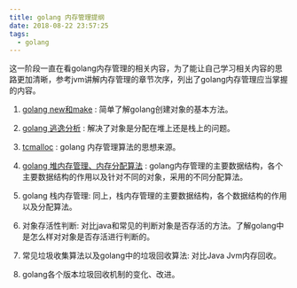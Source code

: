 ```yaml
---
title: golang 内存管理提纲
date: 2018-08-22 23:57:25
tags:
  - golang
---
```


这一阶段一直在看golang内存管理的相关内容，为了能让自己学习相关内容的思路更加清晰，参考jvm讲解内存管理的章节次序，列出了golang内存管理应当掌握的内容。

1. [golang new和make](https://swanspouse.github.io/2018/08/21/golang-new-object/) : 简单了解golang创建对象的基本方法。

2. [golang 逃逸分析](https://swanspouse.github.io/2018/08/21/golang-escape-analysis/) : 解决了对象是分配在堆上还是栈上的问题。

3. [tcmalloc](https://swanspouse.github.io/2018/08/17/tcmalloc/) : golang 内存管理算法的思想来源。

4. [golang 堆内存管理、内存分配算法](https://swanspouse.github.io/2018/08/22/golang-memory-model/) : golang内存管理的主要数据结构，各个主要数据结构的作用以及针对不同的对象，采用的不同分配算法。

5. golang 栈内存管理: 同上，栈内存管理的主要数据结构，各个数据结构的作用以及分配算法。

6. 对象存活性判断: 对比java和常见的判断对象是否存活的方法。了解golang中是怎么样对对象是否存活进行判断的。

7. 常见垃圾收集算法以及golang中的垃圾回收算法: 对比Java Jvm内存回收。

8. golang各个版本垃圾回收机制的变化、改进。
